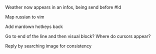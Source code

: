 ﻿Weather now appears in an infos, being send before #!d

Map russian to vim

Add mardown hotkeys back

Go to end of the line and then visual block? Where do cursors appear?

Reply by searching image for consistency

